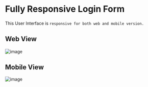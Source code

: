 # Fully Responsive Login Form

This User Interface is `responsive for both web and mobile version.` 
ㅤㅤ
## Web View
![image](https://github.com/devJennyy/simple-login-form/assets/135243946/504713ef-7279-4c0f-af12-d73b5e348f4f)
ㅤ
ㅤ
## Mobile View
![image](https://github.com/devJennyy/simple-login-form/assets/135243946/735381f8-b5f4-490c-8ee4-8a4fd8342d15)


